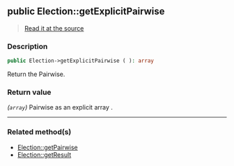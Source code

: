 ## public Election::getExplicitPairwise

> [Read it at the source](https://github.com/julien-boudry/Condorcet/blob/master/src/ElectionProcess/ResultsProcess.php#L232)

### Description    

```php
public Election->getExplicitPairwise ( ): array
```

Return the Pairwise.
    

### Return value   

*(`array`)* Pairwise as an explicit array .


---------------------------------------

### Related method(s)      

* [Election::getPairwise](/Docs/api-reference/Election%20Class/Election--getPairwise.md)    
* [Election::getResult](/Docs/api-reference/Election%20Class/Election--getResult.md)    
